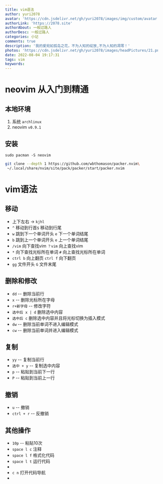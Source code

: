 ```yaml
---
title: vim语法
author: yuri2078
avatar: 'https://cdn.jsdelivr.net/gh/yuri2078/images/img/custom/avatar.jpg'
authorLink: 'https://2078.site'
authorAbout: 一般过路人
authorDesc: 一般过路人
categories: 小记
comments: true
description: '我的爱宛如孤岛之花，不为人知的绽放,不为人知的凋零！'
photos: 'https://cdn.jsdelivr.net/gh/yuri2078/images/headPictures/21.png'
date: 2022-08-04 19:17:31
tags: vim
keywords:
---
```

# neovim 从入门到精通

## 本地环境

1. 系统 `archlinux`
2. neovim `v0.9.1`

## 安装

`sudo pacman -S neovim`

```bash
git clone --depth 1 https://github.com/wbthomason/packer.nvim\
 ~/.local/share/nvim/site/pack/packer/start/packer.nvim
```



# vim语法

## 移动

- 上下左右 -> `kjhl`
- `^` 移动到行首`$` 移动到行尾
- `w` 跳到下一个单词开头 `e` 下一个单词结尾
- `b` 跳到上一个单词开头 `e` 上一个单词结尾
-  `/vim` 向下查找vim `？vim` 向上查找vim
-  `*` 向下查找光标所在单词 `#` 向上查找光标所在单词
-  `ctrl b` 向上翻页 `ctrl f` 向下翻页 
-  `gg` 文件开头 `G` 文件末尾

## 删除和修改

- `dd` -- 删除当前行
- `x` -- 删除光标所在字母
- `r+新字母` -- 修改字符
- `选中后 x | d` 删除选中内容
- `选中后 c` 删除选中内容并且将光标切换为插入模式
- `dw` -- 删除当前单词不进入编辑模式
- `cw` -- 删除当前单词并进入编辑模式

## 复制

- `yy` -- 复制当前行
- `选中 + y` -- 复制选中内容
- `p` -- 粘贴到当前下一行
- `P` -- 粘贴到当前上一行

## 撤销

- `u` -- 撤销
- `ctrl + r` -- 反撤销

## 其他操作

- `10p` -- 粘贴10次
- `space l c` 注释
- `space l f` 格式化代码
- `space l t` 运行代码
- 
- `c n` 打开代码导航
- 
